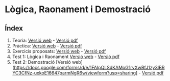 # Lògica, Raonament i Demostració

## Índex

1. Teoria: [Versió web](logic/logica_teo.html) - [Versió pdf](logica_teo.pdf)
2. Pràctica: [Versió web](logic/logica_pra.html) - [Versió pdf](logica_pra.pdf)
3. Exercicis proposats: [Versió web](logic/logica_pro.html) - [Versió pdf](logica_pro.pdf)
4. Test 1: Lògica i Raonament [Versió web](https://docs.google.com/forms/d/e/1FAIpQLSdEQ8nAT5LM9qHtaLkY2QLHNrEuF3FA0Pw00QsW4_nJYJ2jEA/viewform?usp=sf_link)  - [Versió pdf](logica_exa1.pdf)
5. Test 2: Demostració  [Versió web](https://docs.google.com/forms/d/e/1FAIpQLSdKAMoG1rvXwBfJ1zy3lBRYC3CfNz-uxkoE16647parmNgR6w/viewform?usp=sharing] - [Versió pdf](logica_exa2.pdf)
